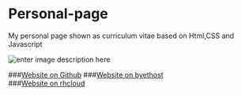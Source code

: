 # Personal-page
My personal page shown as curriculum vitae based on Html,CSS and Javascript

![enter image description here](https://github.com/DINGDAMU/Personal-page/blob/master/show.png)

###[Website on Github](https://dingdamu.github.io/Personal-page/)
###[Website on byethost](http://dingdamu.byethost14.com/)  
###[Website on rhcloud](http://host-dingdamu.rhcloud.com/)

